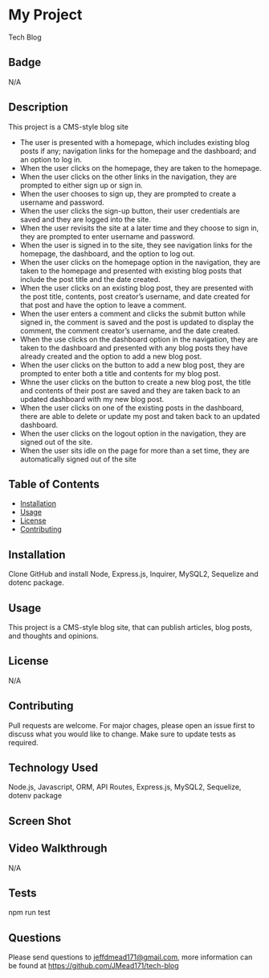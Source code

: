 # My Project       
Tech Blog
  

## Badge
N/A


## Description
This project is a CMS-style blog site
- The user is presented with a homepage, which includes existing blog posts if any; navigation links for the homepage and the dashboard; and an option to log in.
- When the user clicks on the homepage, they are taken to the homepage.
- When the user clicks on the other links in the navigation, they are prompted to either sign up or sign in.
- When the user chooses to sign up, they are prompted to create a username and password.
- When the user clicks the sign-up button, their user credentials are saved and they are logged into the site.
- When the user revisits the site at a later time and they choose to sign in, they are prompted to enter username and password.
- When the user is signed in to the site, they see navigation links for the homepage, the dashboard, and the option to log out.
- When the user clicks on the homepage option in the navigation, they are taken to the homepage and presented with existing blog posts that include the post title and the date created.
- When the user clicks on an existing blog post, they are presented with the post title, contents, post creator’s username, and date created for that post and have the option to leave a comment.
- When the user enters a comment and clicks the submit button while signed in, the comment is saved and the post is updated to display the comment, the comment creator’s username, and the date created.
- When the use clicks on the dashboard option in the navigation, they are taken to the dashboard and presented with any blog posts they have already created and the option to add a new blog post.
- When the user clicks on the button to add a new blog post, they are prompted to enter both a title and contents for my blog post.
- Whne the user clicks on the button to create a new blog post, the title and contents of their post are saved and they are taken back to an updated dashboard with my new blog post.
- When the user clicks on one of the existing posts in the dashboard, there are able to delete or update my post and taken back to an updated dashboard.
- When the user clicks on the logout option in the navigation, they are signed out of the site.
- When the user sits idle on the page for more than a set time, they are automatically signed out of the site 

  
## Table of Contents
  
  * [Installation](#installation)
  * [Usage](#usage)
  * [License](#license)
  * [Contributing](#contributing)
  

## Installation
Clone GitHub and install Node, Express.js, Inquirer, MySQL2, Sequelize and dotenc package.
  
  
## Usage 
This project is a CMS-style blog site, that can publish articles, blog posts, and thoughts and opinions.


## License
N/A 
  

## Contributing
Pull requests are welcome. For major chages, please open an issue first to discuss what you would like to change. Make sure to update tests as required.
  

## Technology Used
Node.js, Javascript, ORM, API Routes, Express.js, MySQL2, Sequelize, dotenv package


## Screen Shot

## Video Walkthrough
N/A

## Tests
npm run test

  
## Questions
Please send questions to jeffdmead171@gmail.com, more information can be found at https://github.com/JMead171/tech-blog